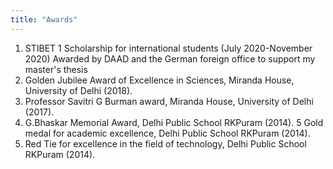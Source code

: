 ```yaml
---
title: "Awards"
---
```

1. STIBET 1 Scholarship for international students (July 2020-November 2020)
   Awarded by DAAD and the German foreign office to support my master's thesis
2. Golden Jubilee Award of Excellence in Sciences, Miranda House, University of Delhi (2018). 
3. Professor Savitri G Burman award, Miranda House, University of Delhi (2017).
4. G.Bhaskar Memorial Award, Delhi Public School RKPuram (2014).
5  Gold medal for academic excellence, Delhi Public School RKPuram (2014). 
6. Red Tie for excellence in the field of technology, Delhi Public School RKPuram (2014). 

